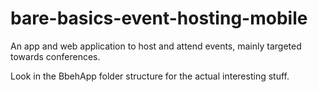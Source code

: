 # bare-basics-event-hosting-mobile
An app and web application to host and attend events, mainly targeted towards conferences.

Look in the BbehApp folder structure for the actual interesting stuff.
